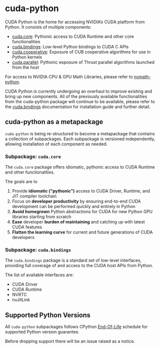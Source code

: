 # cuda-python

CUDA Python is the home for accessing NVIDIA’s CUDA platform from Python. It consists of multiple components:

* [cuda.core](https://nvidia.github.io/cuda-python/cuda-core/latest): Pythonic access to CUDA Runtime and other core functionalities
* [cuda.bindings](https://nvidia.github.io/cuda-python/cuda-bindings/latest): Low-level Python bindings to CUDA C APIs
* [cuda.cooperative](https://nvidia.github.io/cccl/cuda_cooperative/): Exposure of CUB cooperative algorithms for use in Python kernels
* [cuda.parallel](https://nvidia.github.io/cccl/cuda_parallel/): Pythonic exposure of Thrust parallel algorithms launched from the host

For access to NVIDIA CPU & GPU Math Libraries, please refer to [nvmath-python](https://docs.nvidia.com/cuda/nvmath-python/latest).

CUDA Python is currently undergoing an overhaul to improve existing and bring up new components. All of the previously available functionalities from the cuda-python package will continue to be available, please refer to the [cuda.bindings](https://nvidia.github.io/cuda-python/cuda-bindings/latest) documentation for installation guide and further detail.

## cuda-python as a metapackage

`cuda-python` is being re-structured to become a metapackage that contains a collection of subpackages. Each subpackage is versioned independently, allowing installation of each component as needed.

### Subpackage: `cuda.core`

The `cuda.core` package offers idiomatic, pythonic access to CUDA Runtime and other functionalities.

The goals are to

1. Provide **idiomatic ("pythonic")** access to CUDA Driver, Runtime, and JIT compiler toolchain
2. Focus on **developer productivity** by ensuring end-to-end CUDA development can be performed quickly and entirely in Python
3. **Avoid homegrown** Python abstractions for CUDA for new Python GPU libraries starting from scratch
4. **Ease** developer **burden of maintaining** and catching up with latest CUDA features
5. **Flatten the learning curve** for current and future generations of CUDA developers

### Subpackage: `cuda.bindings`

The `cuda.bindings` package is a standard set of low-level interfaces, providing full coverage of and access to the CUDA host APIs from Python.

The list of available interfaces are:

* CUDA Driver
* CUDA Runtime
* NVRTC
* nvJitLink

## Supported Python Versions

All `cuda-python` subpackages follows CPython [End-Of-Life](https://devguide.python.org/versions/) schedule for supported Python version guarantee.

Before dropping support there will be an issue raised as a notice.
